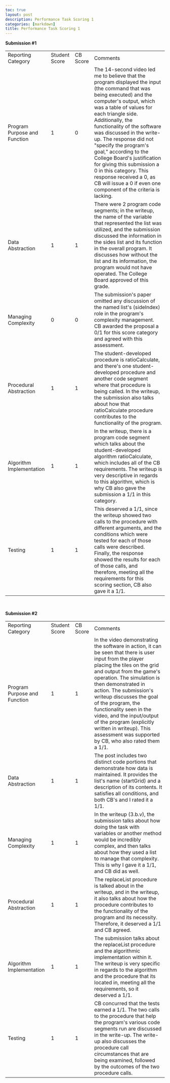 ```yaml
---
toc: true
layout: post
description: Performance Task Scoring 1
categories: [markdown]
title: Performance Task Scoring 1
---
```


**Submission #1**
<table>
    <tr>
        <td>Reporting Category</td>
        <td>Student Score</td>
        <td>CB Score</td>
        <td>Comments</td>
    </tr>
    <tr>
        <td>Program Purpose and Function</td>
        <td>1</td>
        <td>0</td>
        <td>The 14-second video led me to believe that the program displayed the input (the command that was being executed) and the computer's output, which was a table of values for each triangle side. Additionally, the functionality of the software was discussed in the write-up. The response did not "specify the program's goal," according to the College Board's justification for giving this submission a 0 in this category. This response received a 0, as CB will issue a 0 if even one component of the criteria is lacking.</td>
    </tr>
    <tr>
        <td>Data Abstraction</td>
        <td>1</td>
        <td>1</td>
        <td>There were 2 program code segments; in the writeup, the name of the variable that represented the list was utilized, and the submission discussed the information in the sides list and its function in the overall program. It discusses how without the list and its information, the program would not have operated. The College Board approved of this grade.</td>
    </tr>
    <tr>
        <td>Managing Complexity</td>
        <td>0</td>
        <td>0</td>
        <td>The submission's paper omitted any discussion of the named list's (sideIndex) role in the program's complexity management. CB awarded the proposal a 0/1 for this score category and agreed with this assessment.</td>
    </tr>
    <tr>
        <td>Procedural Abstraction</td>
        <td>1</td>
        <td>1</td>
        <td>The student-developed procedure is ratioCalculate, and there's one student-developed procedure and another code segment where that procedure is being called. In the writeup, the submission also talks about how that ratioCalculate procedure contributes to the functionality of the program.</td>
    </tr>
    <tr>
        <td>Algorithm Implementation</td>
        <td>1</td>
        <td>1</td>
        <td>In the writeup, there is a program code segment which talks about the student-developed algorithm ratioCalculate, which includes all of the CB requirements. The writeup is very descriptive in regards to this algorithm, which is why CB also gave the submission a 1/1 in this category.</td>
    </tr>
    <tr>
        <td>Testing</td>
        <td>1</td>
        <td>1</td>
        <td>This deserved a 1/1, since the writeup showed two calls to the procedure with different arguments, and the conditions which were tested for each of those calls were described. Finally, the response showed the results for each of those calls, and therefore, meeting all the requirements for this scoring section, CB also gave it a 1/1.</td>
    </tr>
</table>
<br>

**Submission #2**
<table>
    <tr>
        <td>Reporting Category</td>
        <td>Student Score</td>
        <td>CB Score</td>
        <td>Comments</td>
    </tr>
    <tr>
        <td>Program Purpose and Function</td>
        <td>1</td>
        <td>1</td>
        <td>In the video demonstrating the software in action, it can be seen that there is user input from the player placing the tiles on the grid and output from the game's operation. The simulation is then demonstrated in action. The submission's writeup discusses the goal of the program, the functionality seen in the video, and the input/output of the program (explicitly written in writeup). This assessment was supported by CB, who also rated them a 1/1.</td>
    </tr>
    <tr>
        <td>Data Abstraction</td>
        <td>1</td>
        <td>1</td>
        <td>The post includes two distinct code portions that demonstrate how data is maintained. It provides the list's name (startGrid) and a description of its contents. It satisfies all conditions, and both CB's and I rated it a 1/1.</td>
    </tr>
    <tr>
        <td>Managing Complexity</td>
        <td>1</td>
        <td>1</td>
        <td>In the writeup (3.b.v), the submission talks about how doing the task with variables or another method would be incredibly complex, and then talks about how they used a list to manage that complexity. This is why I gave it a 1/1, and CB did as well.</td>
    </tr>
    <tr>
        <td>Procedural Abstraction</td>
        <td>1</td>
        <td>1</td>
        <td>The replaceList procedure is talked about in the writeup, and in the writeup, it also talks about how the procedure contributes to the functionality of the program and its necessity. Therefore, it deserved a 1/1 and CB agreed.</td>
    </tr>
    <tr>
        <td>Algorithm Implementation</td>
        <td>1</td>
        <td>1</td>
        <td>The submission talks about the replaceList procedure and the algorithmic implementation within it. The writeup is very specific in regards to the algorithm and the procedure that its located in, meeting all the requirements, so it deserved a 1/1.</td>
    </tr>
    <tr>
        <td>Testing</td>
        <td>1</td>
        <td>1</td>
        <td>CB concurred that the tests earned a 1/1. The two calls to the procedure that help the program's various code segments run are discussed in the write-up. The write-up also discusses the procedure call circumstances that are being examined, followed by the outcomes of the two procedure calls.</td>
    </tr>
</table>
